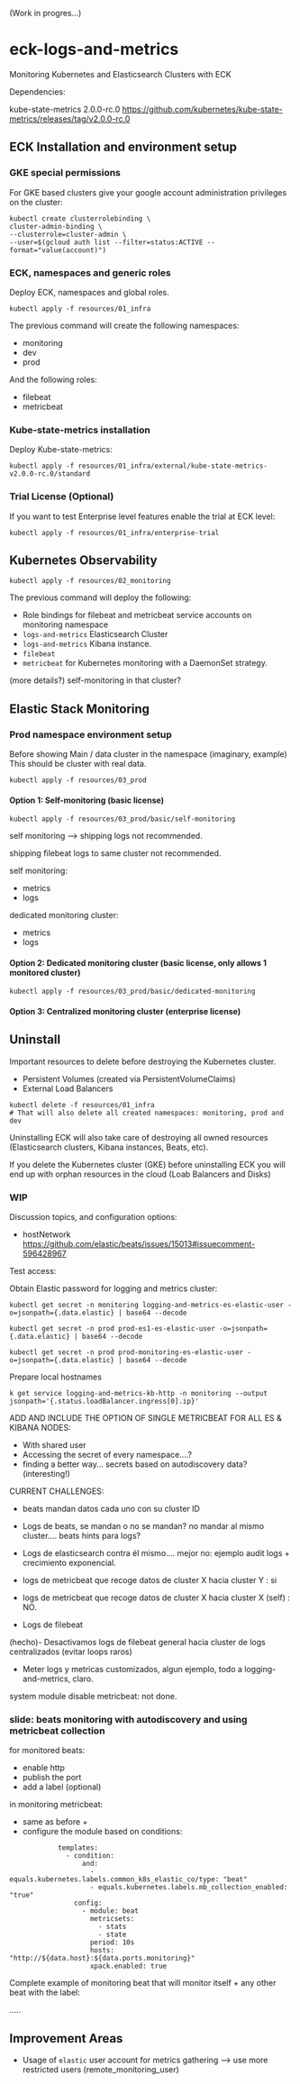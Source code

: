 (Work in progres...)

# eck-logs-and-metrics
Monitoring Kubernetes and Elasticsearch Clusters with ECK

Dependencies:

kube-state-metrics 2.0.0-rc.0
https://github.com/kubernetes/kube-state-metrics/releases/tag/v2.0.0-rc.0

## ECK Installation and environment setup

### GKE special permissions

For GKE based clusters give your google account administration privileges on the cluster:

```
kubectl create clusterrolebinding \
cluster-admin-binding \
--clusterrole=cluster-admin \
--user=$(gcloud auth list --filter=status:ACTIVE --format="value(account)")
```

### ECK, namespaces and generic roles

Deploy ECK, namespaces and global roles.
```
kubectl apply -f resources/01_infra
```

The previous command will create the following namespaces:
- monitoring
- dev
- prod

And the following roles:
- filebeat
- metricbeat

### Kube-state-metrics installation

Deploy Kube-state-metrics:
```
kubectl apply -f resources/01_infra/external/kube-state-metrics-v2.0.0-rc.0/standard
```

### Trial License (Optional)

If you want to test Enterprise level features enable the trial at ECK level:

```
kubectl apply -f resources/01_infra/enterprise-trial
```

## Kubernetes Observability


```
kubectl apply -f resources/02_monitoring
```

The previous command will deploy the following:
- Role bindings for filebeat and metricbeat service accounts on monitoring namespace
- `logs-and-metrics` Elasticsearch Cluster
- `logs-and-metrics` Kibana instance.
- `filebeat`
- `metricbeat` for Kubernetes monitoring with a DaemonSet strategy.

(more details?) self-monitoring in that cluster?


## Elastic Stack Monitoring

### Prod namespace environment setup

Before showing
Main / data cluster in the namespace (imaginary, example)
This should be cluster with real data.

```
kubectl apply -f resources/03_prod
```

#### Option 1: Self-monitoring (basic license)

```
kubectl apply -f resources/03_prod/basic/self-monitoring
```

self monitoring --> shipping logs not recommended.

shipping filebeat logs to same cluster not recommended.


self monitoring:
  - metrics
  - logs


dedicated monitoring cluster:
 - metrics
 - logs


#### Option 2: Dedicated monitoring cluster (basic license, only allows 1 monitored cluster)

```
kubectl apply -f resources/03_prod/basic/dedicated-monitoring
```

#### Option 3: Centralized monitoring cluster (enterprise license)


## Uninstall

Important resources to delete before destroying the Kubernetes cluster.

- Persistent Volumes (created via PersistentVolumeClaims)
- External Load Balancers

```
kubectl delete -f resources/01_infra
# That will also delete all created namespaces: monitoring, prod and dev
```

Uninstalling ECK will also take care of destroying all owned resources (Elasticsearch clusters, Kibana instances, Beats, etc).

If you delete the Kubernetes cluster (GKE) before uninstalling ECK you will end up with orphan resources in the cloud (Loab Balancers and Disks)

### WIP

Discussion topics, and configuration options:

- hostNetwork
https://github.com/elastic/beats/issues/15013#issuecomment-596428967


Test access:

Obtain Elastic password for logging and metrics cluster:

```
kubectl get secret -n monitoring logging-and-metrics-es-elastic-user -o=jsonpath={.data.elastic} | base64 --decode
```

```
kubectl get secret -n prod prod-es1-es-elastic-user -o=jsonpath={.data.elastic} | base64 --decode
```

```
kubectl get secret -n prod prod-monitoring-es-elastic-user -o=jsonpath={.data.elastic} | base64 --decode
```


Prepare local hostnames
```
k get service logging-and-metrics-kb-http -n monitoring --output jsonpath='{.status.loadBalancer.ingress[0].ip}'
```


ADD AND INCLUDE THE OPTION OF SINGLE METRICBEAT FOR ALL ES & KIBANA NODES:
  - With shared user
  - Accessing the secret of every namespace....?
  - finding a better way... secrets based on autodiscovery data? (interesting!)



CURRENT CHALLENGES:

- beats mandan datos cada uno con su cluster ID

- Logs de beats, se mandan o no se mandan? no mandar al mismo cluster....
beats hints para logs?

- Logs de elasticsearch contra él mismo.... mejor no: ejemplo audit logs + crecimiento exponencial.

- logs de metricbeat que recoge datos de cluster X hacia cluster Y : si
- logs de metricbeat que recoge datos de cluster X hacia cluster X (self) : NO.

- Logs de filebeat

(hecho)- Desactivamos logs de filebeat general hacia cluster de logs centralizados (evitar loops raros)


- Meter logs y metricas customizados, algun ejemplo, todo a logging-and-metrics, claro.

system module disable metricbeat: not done.

### slide: beats monitoring with autodiscovery and using metricbeat collection

for monitored beats:
- enable http
- publish the port
- add a label (optional)

in monitoring metricbeat:
- same as before +
- configure the module based on conditions:

```
            templates:
              - condition:
                  and:
                    - equals.kubernetes.labels.common_k8s_elastic_co/type: "beat"
                    - equals.kubernetes.labels.mb_collection_enabled: "true"
                config:
                  - module: beat
                    metricsets:
                      - stats
                      - state
                    period: 10s
                    hosts: "http://${data.host}:${data.ports.monitoring}"
                    xpack.enabled: true
```

Complete example of monitoring beat that will monitor itself + any other beat with the label:

.....



## Improvement Areas

- Usage of `elastic` user account for metrics gathering --> use more restricted users (remote_monitoring_user)
